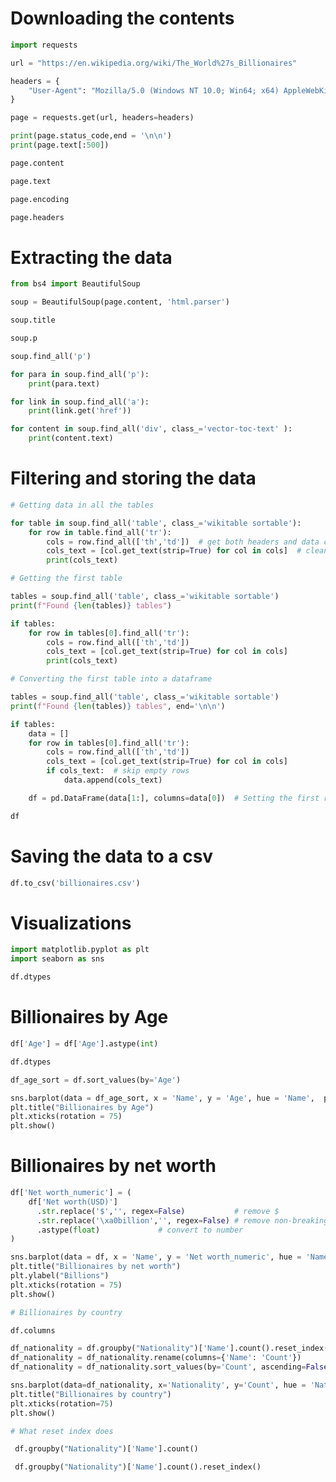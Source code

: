 # Downloading the contents


```python
import requests
```


```python
url = "https://en.wikipedia.org/wiki/The_World%27s_Billionaires"

headers = {
    "User-Agent": "Mozilla/5.0 (Windows NT 10.0; Win64; x64) AppleWebKit/537.36 (KHTML, like Gecko) Chrome/140.0.0.0 Safari/537.36"
}

page = requests.get(url, headers=headers)

print(page.status_code,end = '\n\n')
print(page.text[:500])   
```


```python
page.content
```


```python
page.text
```


```python
page.encoding
```


```python
page.headers
```

# Extracting the data


```python
from bs4 import BeautifulSoup
```


```python
soup = BeautifulSoup(page.content, 'html.parser')
```


```python
soup.title
```


```python
soup.p
```


```python
soup.find_all('p')
```


```python
for para in soup.find_all('p'):
    print(para.text)
```


```python
for link in soup.find_all('a'):
    print(link.get('href'))
```


```python
for content in soup.find_all('div', class_='vector-toc-text' ):
    print(content.text)
```

# Filtering and storing the data


```python
# Getting data in all the tables

for table in soup.find_all('table', class_='wikitable sortable'):
    for row in table.find_all('tr'):
        cols = row.find_all(['th','td'])  # get both headers and data cells
        cols_text = [col.get_text(strip=True) for col in cols]  # clean text
        print(cols_text)
```


```python
# Getting the first table

tables = soup.find_all('table', class_='wikitable sortable')
print(f"Found {len(tables)} tables")

if tables:
    for row in tables[0].find_all('tr'):
        cols = row.find_all(['th','td'])
        cols_text = [col.get_text(strip=True) for col in cols]
        print(cols_text)

```


```python
# Converting the first table into a dataframe

tables = soup.find_all('table', class_='wikitable sortable')
print(f"Found {len(tables)} tables", end='\n\n')

if tables:
    data = []
    for row in tables[0].find_all('tr'):
        cols = row.find_all(['th','td'])
        cols_text = [col.get_text(strip=True) for col in cols]
        if cols_text:  # skip empty rows
            data.append(cols_text)

    df = pd.DataFrame(data[1:], columns=data[0])  # Setting the first row as a header

df
```

# Saving the data to a csv


```python
df.to_csv('billionaires.csv')
```

# Visualizations


```python
import matplotlib.pyplot as plt
import seaborn as sns
```


```python
df.dtypes
```

# Billionaires by Age


```python
df['Age'] = df['Age'].astype(int)
```


```python
df.dtypes
```


```python
df_age_sort = df.sort_values(by='Age')

sns.barplot(data = df_age_sort, x = 'Name', y = 'Age', hue = 'Name',  palette = 'viridis')
plt.title("Billionaires by Age")
plt.xticks(rotation = 75)
plt.show()
```

# Billionaires by net worth


```python
df['Net worth_numeric'] = (
    df['Net worth(USD)']
      .str.replace('$','', regex=False)           # remove $
      .str.replace('\xa0billion','', regex=False) # remove non-breaking space + 'billion'
      .astype(float)             # convert to number
)

```


```python
sns.barplot(data = df, x = 'Name', y = 'Net worth_numeric', hue = 'Name',  palette = 'viridis')
plt.title("Billionaires by net worth")
plt.ylabel("Billions")
plt.xticks(rotation = 75)
plt.show()
```


```python
# Billionaires by country

df.columns
```


```python
df_nationality = df.groupby("Nationality")['Name'].count().reset_index()
df_nationality = df_nationality.rename(columns={'Name': 'Count'}) 
df_nationality = df_nationality.sort_values(by='Count', ascending=False)

sns.barplot(data=df_nationality, x='Nationality', y='Count', hue = 'Nationality', palette='viridis')
plt.title("Billionaires by country")
plt.xticks(rotation=75)
plt.show()

```


```python
# What reset index does
```


```python
 df.groupby("Nationality")['Name'].count()
```


```python
 df.groupby("Nationality")['Name'].count().reset_index()
```
